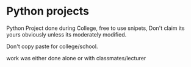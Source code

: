 # Python projects
Python Project done during College, free to use snipets, Don't claim its yours obviously unless its moderately modified.

Don't copy paste for college/school.

work was either done alone or with classmates/lecturer
